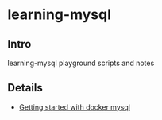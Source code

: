 # learning-mysql

## Intro

learning-mysql playground scripts and notes


## Details 
* [Getting started with docker mysql](docs/010-Getting-started-with-docker-mysql.md)
